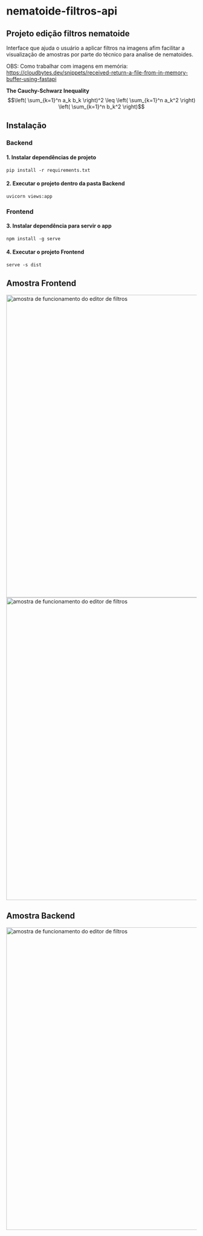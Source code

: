 # nematoide-filtros-api

## Projeto edição filtros nematoide
Interface que ajuda o usuário a aplicar filtros na imagens afim facilitar a visualização 
de amostras por parte do técnico para analise de nematoides.

OBS: Como trabalhar com imagens em memória:
https://cloudbytes.dev/snippets/received-return-a-file-from-in-memory-buffer-using-fastapi

**The Cauchy-Schwarz Inequality**
$$\left( \sum_{k=1}^n a_k b_k \right)^2 \leq \left( \sum_{k=1}^n a_k^2 \right) \left( \sum_{k=1}^n b_k^2 \right)$$

## Instalação
### Backend

#### 1. Instalar dependências de projeto
```pip install -r requirements.txt```

#### 2. Executar o projeto dentro da pasta Backend
```uvicorn views:app```


### Frontend

#### 3. Instalar dependência para servir o app
```npm install -g serve```

#### 4. Executar o projeto Frontend
```serve -s dist```

## Amostra Frontend
<img alt="amostra de funcionamento do editor de filtros" src="example/frontend1.png" style="width: 800px"></img>
<img alt="amostra de funcionamento do editor de filtros" src="example/frontend2.png" style="width: 800px"></img>

## Amostra Backend
<img alt="amostra de funcionamento do editor de filtros" src="example/api.gif" style="width: 800px"></img>
